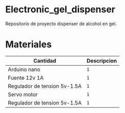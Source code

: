 # Electronic_gel_dispenser
Repositorio de proyecto dispenser de alcohol en gel.

# Materiales





|       Cantidad         |Descripcion               |
|----------------|----------------------------------|
|Arduino nano                       |`1`            |
|Fuente 12v 1A                      |`1`            |
|Regulador de tension 5v-1.5A       |`1`            |
|Servo motor                        |`1`            |
|Regulador de tension 5v-1.5A       |`1`            |